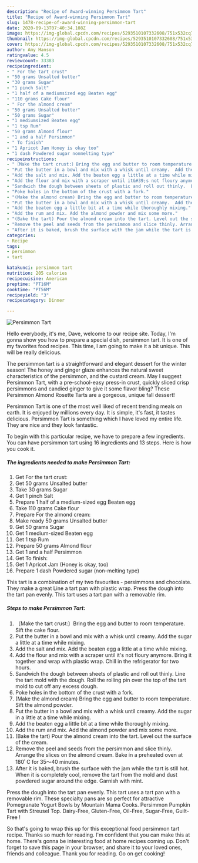 ```yaml
---
description: "Recipe of Award-winning Persimmon Tart"
title: "Recipe of Award-winning Persimmon Tart"
slug: 1478-recipe-of-award-winning-persimmon-tart
date: 2020-09-13T07:40:34.108Z
image: https://img-global.cpcdn.com/recipes/5293510107332608/751x532cq70/persimmon-tart-recipe-main-photo.jpg
thumbnail: https://img-global.cpcdn.com/recipes/5293510107332608/751x532cq70/persimmon-tart-recipe-main-photo.jpg
cover: https://img-global.cpcdn.com/recipes/5293510107332608/751x532cq70/persimmon-tart-recipe-main-photo.jpg
author: Amy Hanson
ratingvalue: 4.5
reviewcount: 33383
recipeingredient:
- " For the tart crust"
- "50 grams Unsalted butter"
- "30 grams Sugar"
- "1 pinch Salt"
- "1 half of a mediumsized egg Beaten egg"
- "110 grams Cake flour"
- " For the almond cream"
- "50 grams Unsalted butter"
- "50 grams Sugar"
- "1 mediumsized Beaten egg"
- "1 tsp Rum"
- "50 grams Almond flour"
- "1 and a half Persimmon"
- " To finish"
- "1 Apricot Jam Honey is okay too"
- "1 dash Powdered sugar nonmelting type"
recipeinstructions:
- "〔Make the tart crust:〕Bring the egg and butter to room temperature. Sift the cake flour."
- "Put the butter in a bowl and mix with a whisk until creamy.  Add the sugar  a little at a time while mixing."
- "Add the salt and mix. Add the beaten egg a little at a time while mixing."
- "Add the flour and mix with a scraper until it&#39;s not floury anymore.  Bring it together and wrap with plastic wrap.  Chill in the refrigerator for two hours."
- "Sandwich the dough between sheets of plastic and roll out thinly.  Line the tart mold with the dough. Roll the rolling pin over the top of the tart mold to cut off any excess dough."
- "Poke holes in the bottom of the crust with a fork."
- "(Make the almond cream) Bring the egg and butter to room temperature. Sift the almond powder."
- "Put the butter in a bowl and mix with a whisk until creamy.  Add the sugar in a little at a time while mixing."
- "Add the beaten egg a little bit at a time while thoroughly mixing."
- "Add the rum and mix. Add the almond powder and mix some more."
- "(Bake the tart) Pour the almond cream into the tart. Level out the surface of the cream."
- "Remove the peel and seeds from the persimmon and slice thinly. Arrange the slices on the almond cream. Bake in a preheated oven at 180ﾟC for 35～40 minutes."
- "After it is baked, brush the surface with the jam while the tart is still hot. When it is completely cool, remove the tart from the mold and dust powdered sugar around the edge.  Garnish with mint."
categories:
- Recipe
tags:
- persimmon
- tart

katakunci: persimmon tart 
nutrition: 205 calories
recipecuisine: American
preptime: "PT16M"
cooktime: "PT56M"
recipeyield: "3"
recipecategory: Dinner

---
```



![Persimmon Tart](https://img-global.cpcdn.com/recipes/5293510107332608/751x532cq70/persimmon-tart-recipe-main-photo.jpg)

Hello everybody, it's me, Dave, welcome to our recipe site. Today, I'm gonna show you how to prepare a special dish, persimmon tart. It is one of my favorites food recipes. This time, I am going to make it a bit unique. This will be really delicious.

The persimmon tart is a straightforward and elegant dessert for the winter season! The honey and ginger glaze enhances the natural sweet characteristics of the persimmon, and the custard cream. May I suggest Persimmon Tart, with a pre-school-easy press-in crust, quickly sliced crisp persimmons and candied ginger to give it some flavor bling? These Persimmon Almond Rosette Tarts are a gorgeous, unique fall dessert!

Persimmon Tart is one of the most well liked of recent trending meals on earth. It is enjoyed by millions every day. It is simple, it's fast, it tastes delicious. Persimmon Tart is something which I have loved my entire life. They are nice and they look fantastic.


To begin with this particular recipe, we have to prepare a few ingredients. You can have persimmon tart using 16 ingredients and 13 steps. Here is how you cook it.

<!--inarticleads1-->

##### The ingredients needed to make Persimmon Tart:

1. Get  For the tart crust:
1. Get 50 grams Unsalted butter
1. Take 30 grams Sugar
1. Get 1 pinch Salt
1. Prepare 1 half of a medium-sized egg Beaten egg
1. Take 110 grams Cake flour
1. Prepare  For the almond cream:
1. Make ready 50 grams Unsalted butter
1. Get 50 grams Sugar
1. Get 1 medium-sized Beaten egg
1. Get 1 tsp Rum
1. Prepare 50 grams Almond flour
1. Get 1 and a half Persimmon
1. Get  To finish:
1. Get 1 Apricot Jam (Honey is okay, too)
1. Prepare 1 dash Powdered sugar (non-melting type)


This tart is a combination of my two favourites - persimmons and chocolate. They make a great Line a tart pan with plastic wrap. Press the dough into the tart pan evenly. This tart uses a tart pan with a removable rim. 

<!--inarticleads2-->

##### Steps to make Persimmon Tart:

1. 〔Make the tart crust:〕Bring the egg and butter to room temperature. Sift the cake flour.
1. Put the butter in a bowl and mix with a whisk until creamy.  Add the sugar  a little at a time while mixing.
1. Add the salt and mix. Add the beaten egg a little at a time while mixing.
1. Add the flour and mix with a scraper until it&#39;s not floury anymore.  Bring it together and wrap with plastic wrap.  Chill in the refrigerator for two hours.
1. Sandwich the dough between sheets of plastic and roll out thinly.  Line the tart mold with the dough. Roll the rolling pin over the top of the tart mold to cut off any excess dough.
1. Poke holes in the bottom of the crust with a fork.
1. (Make the almond cream) Bring the egg and butter to room temperature. Sift the almond powder.
1. Put the butter in a bowl and mix with a whisk until creamy.  Add the sugar in a little at a time while mixing.
1. Add the beaten egg a little bit at a time while thoroughly mixing.
1. Add the rum and mix. Add the almond powder and mix some more.
1. (Bake the tart) Pour the almond cream into the tart. Level out the surface of the cream.
1. Remove the peel and seeds from the persimmon and slice thinly. Arrange the slices on the almond cream. Bake in a preheated oven at 180ﾟC for 35～40 minutes.
1. After it is baked, brush the surface with the jam while the tart is still hot. When it is completely cool, remove the tart from the mold and dust powdered sugar around the edge.  Garnish with mint.


Press the dough into the tart pan evenly. This tart uses a tart pan with a removable rim. These specialty pans are so perfect for attractive Pomegranate Yogurt Bowls by Mountain Mama Cooks. Persimmon Pumpkin Tart with Streusel Top. Dairy-Free, Gluten-Free, Oil-Free, Sugar-Free, Guilt-Free ! 

So that's going to wrap this up for this exceptional food persimmon tart recipe. Thanks so much for reading. I'm confident that you can make this at home. There's gonna be interesting food at home recipes coming up. Don't forget to save this page in your browser, and share it to your loved ones, friends and colleague. Thank you for reading. Go on get cooking!
